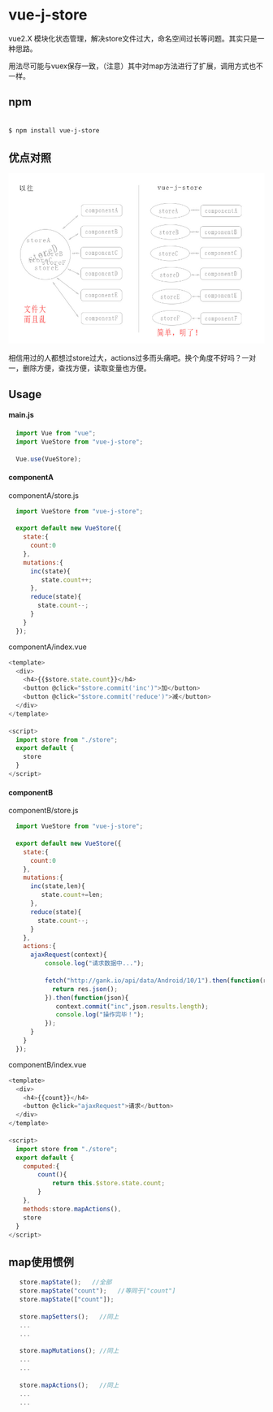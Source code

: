 # vue-j-store

vue2.X 模块化状态管理，解决store文件过大，命名空间过长等问题。其实只是一种思路。

用法尽可能与vuex保存一致，（注意）其中对map方法进行了扩展，调用方式也不一样。

## npm

```bash

$ npm install vue-j-store

```

## 优点对照

![vue-j-store](https://github.com/anderpang/vue-j-store/blob/master/images/vue-j-store.jpg)

相信用过的人都想过store过大，actions过多而头痛吧。换个角度不好吗？一对一，删除方便，查找方便，读取变量也方便。

## Usage

#### main.js
```javascript
  import Vue from "vue";
  import VueStore from "vue-j-store";

  Vue.use(VueStore);
```

#### componentA
componentA/store.js
```javascript
  import VueStore from "vue-j-store";

  export default new VueStore({
    state:{
      count:0
    },
    mutations:{
      inc(state){
         state.count++;
      },
      reduce(state){
        state.count--;
      }
    }
  });

```
componentA/index.vue
```javascript
<template>
  <div>
    <h4>{{$store.state.count}}</h4>
    <button @click="$store.commit('inc')">加</button>
    <button @click="$store.commit('reduce')">减</button>
  </div>
</template>

<script>
  import store from "./store";
  export default {
    store
  }
</script>
```

#### componentB

componentB/store.js
```javascript
  import VueStore from "vue-j-store";

  export default new VueStore({
    state:{
      count:0
    },
    mutations:{
      inc(state,len){
         state.count+=len;
      },
      reduce(state){
        state.count--;
      }
    },
    actions:{      
      ajaxRequest(context){
          console.log("请求数据中...");

          fetch("http://gank.io/api/data/Android/10/1").then(function(res){
            return res.json();
          }).then(function(json){
             context.commit("inc",json.results.length);
             console.log("操作完毕！");
          });
      }
    }
  });

```
componentB/index.vue
```javascript
<template>
  <div>
    <h4>{{count}}</h4>
    <button @click="ajaxRequest">请求</button>
  </div>
</template>

<script>
  import store from "./store";
  export default {
    computed:{          
        count(){
            return this.$store.state.count;
        }
    },
    methods:store.mapActions(),
    store
  }
</script>
```

## map使用惯例
```javascript
   store.mapState();   //全部
   store.mapState("count");   //等同于["count"]
   store.mapState(["count"]);
   
   store.mapSetters();   //同上
   ...
   ...

   store.mapMutations(); //同上
   ...
   ...

   store.mapActions();   //同上
   ...
   ...
```